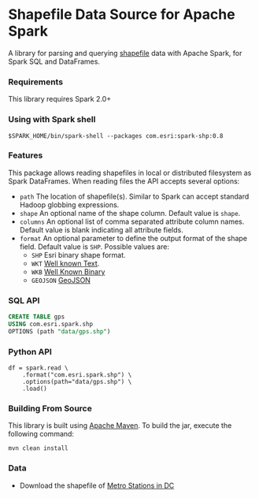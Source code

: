 # Shapefile Data Source for Apache Spark

A library for parsing and querying [shapefile](https://en.wikipedia.org/wiki/Shapefile) data with Apache Spark, for Spark SQL and DataFrames.

### Requirements

This library requires Spark 2.0+

### Using with Spark shell

```shell script
$SPARK_HOME/bin/spark-shell --packages com.esri:spark-shp:0.8
```

### Features

This package allows reading shapefiles in local or distributed filesystem as Spark DataFrames. When reading files the API accepts several options:

- `path` The location of shapefile(s). Similar to Spark can accept standard Hadoop globbing expressions.
- `shape` An optional name of the shape column. Default value is `shape`.
- `columns` An optional list of comma separated attribute column names. Default value is blank indicating all attribute fields.
- `format` An optional parameter to define the output format of the shape field.  Default value is `SHP`. Possible values are:
    - `SHP` Esri binary shape format.
    - `WKT` [Well known Text](https://en.wikipedia.org/wiki/Well-known_text_representation_of_geometry).
    - `WKB` [Well Known Binary](https://postgis.net/docs/ST_AsBinary.html)
    - `GEOJSON` [GeoJSON](https://en.wikipedia.org/wiki/GeoJSON)  

### SQL API

```sql
CREATE TABLE gps
USING com.esri.spark.shp
OPTIONS (path "data/gps.shp")
```

### Python API

```
df = spark.read \
    .format("com.esri.spark.shp") \
    .options(path="data/gps.shp") \
    .load()
```

### Building From Source

This library is built using [Apache Maven](https://maven.apache.org/). To build the jar, execute the following command:

```shell script
mvn clean install
```

### Data

- Download the shapefile of [Metro Stations in DC](https://opendata.dc.gov/datasets/54018b7f06b943f2af278bbe415df1de_52)
